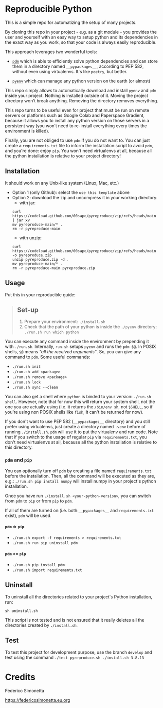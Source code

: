 # Reproducible Python

This is a simple repo for automatizing the setup of many projects.

By cloning this repo in your project - e.g. as a git module - you provides the
user and yourself with an easy way to setup python and its dependencies in the
exact way as you work, so that your code is always easily reproducible.

This approach leverages two wonderful tools:

* [`pdm`](https://github.com/pdm-project/pdm) which is able to efficiently
  solve python dependencies and can store them in a directory named
  `__pypackages__`, according to PEP 582, without even using virtualenvs. It's
  like `poetry`, but better.

* [`pyenv`](https://github.com/pyenv/pyenv) which can manage any python version
  on the earth (or almost)

This repo simply allows to automatically download and install `pyenv` and `pdm`
inside your project. Nothing is installed outside of it. Moving the project
directory won't break anything. Removing the directory removes everything.

This repo turns to be useful even for project that must be run on remote
servers or platforms such as Google Colab and Paperspace Gradient, because it
allows you to install any python version on those servers in a persistent way
(you won't need to re-install everything every times the environment is
killed).

Finally, you are not obliged to use `pdm` if you do not want to. You can just create
a `requirements.txt` file to inform the installation script to avoid `pdm`, and
you're done: enjoy `pip`. You won't need virtualenvs at all, because all the python 
installation is relative to your project directory!

## Installation

It should work on any Unix-like system (Linux, Mac, etc.)

* Option 1 (only Github): select the `use this template` above
* Option 2: download the zip and uncompress it in your working directory:
  * with jar:
  ```shell
  curl https://codeload.github.com/00sapo/pyreproduce/zip/refs/heads/main | jar xv
  mv pyreproduce-main/* .
  rm -r pyreproduce-main
  ```
  * with unzip:
  ```shell
  curl https://codeload.github.com/00sapo/pyreproduce/zip/refs/heads/main -o pyreproduce.zip 
  unzip pyreproduce.zip -d .
  mv pyreproduce-main/* .
  rm -r pyreproduce-main pyreproduce.zip
  ```

## Usage

Put this in your reproducible guide:

> ## Set-up
> 1. Prepare your environment: `./install.sh`
> 2. Check that the path of your python is inside the `./pyenv` directory:
>    `./run.sh run which python`

You can execute any command inside the environment by prepending it with
`./run.sh`. Internally, `run.sh` setups `pyenv` and runs the `pdm $@`. In POSIX
shells, `$@` means _"all the received arguments"_. So, you can give any command
to `pdm`. Some useful commands:

* `./run.sh init`
* `./run.sh add <package>`
* `./run.sh remove <package>`
* `./run.sh lock`
* `./run.sh sync --clean`

You can also get a shell where `python` is binded to your version:
`./run.sh shell`. However, note that for now this will return your system
shell, not the one you are actually using (i.e. it returns the `/bin/env sh`,
not `$SHELL`, so if you're using non POSIX shells like `fish`, it can't be
returned for now).

If you don't want to use PEP 582 (`__pypackages__` directory) and you still
prefer using virtualenvs, just create a directory named `.venv` before of
running `./install.sh`. `pdm` will use it to put the virtualenv and run code.
Note that if you switch to the usage of regular `pip` via `requirements.txt`, you
don't need virtualenvs at all, because all the python installation is relative
to this directory.

### `pdm` and `pip`

You can optionally turn off `pdm` by creating a file named `requirements.txt`
before the installation. Then, all the command will be executed as they are, e.g.:
`./run.sh pip install numpy` will install numpy in your project's python 
installation.

Once you have run `./install.sh <your-python-version>`, you can switch from
`pdm` to `pip` or from `pip` to `pdm`. 

If all of them are turned on (i.e. both `__pypackages__` and `requirements.txt`
exist), `pdm` will be used.

#### `pdm` => `pip`

* `./run.sh export -f requirements > requirements.txt`
* `./run.sh run pip uninstall pdm`

#### `pdm` <= `pip`

* `./run.sh pip install pdm`
* `./run.sh import requirements.txt`

## Uninstall

To uninstall all the directories related to your project's Python installation,
run:

`sh uninstall.sh`

This script is not tested and is not ensured that it really deletes all the
directories created by `./install.sh`.

## Test

To test this project for development purpose, use the branch `develop` and test
using the command `./test-pyreproduce.sh ./install.sh 3.8.13`

# Credits

Federico Simonetta

https://federicosimonetta.eu.org
